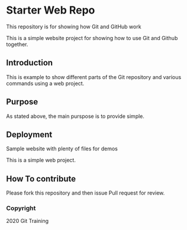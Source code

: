# Starter Web Repo

This repository is for showing how Git and GitHub work

This is a simple website project for
showing how to use Git and Github together.

## Introduction

This is example to show different parts
of the Git repository and various commands
using a web project.

## Purpose

As stated above, the main purspose is to provide
simple.

## Deployment

Sample website with plenty of files for demos

This is a simple web project.

## How To contribute

Please fork this repository and then issue Pull request for review.

### Copyright

2020 Git Training

